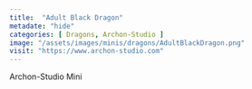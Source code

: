 ```yaml
---
title:  "Adult Black Dragon"
metadate: "hide"
categories: [ Dragons, Archon-Studio ]
image: "/assets/images/minis/dragons/AdultBlackDragon.png"
visit: "https://www.archon-studio.com"
---
```

Archon-Studio Mini